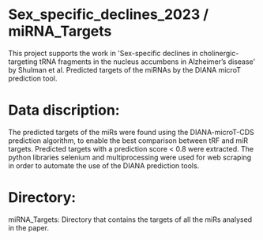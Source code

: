 # Sex_specific_declines_2023 / miRNA_Targets
This project supports the work in 'Sex-specific declines in cholinergic-targeting tRNA fragments in the nucleus accumbens in Alzheimer’s disease' by Shulman et al.
Predicted targets of the miRNAs by the DIANA microT prediction tool.

# Data discription:
The predicted targets of the miRs were found using the DIANA-microT-CDS prediction algorithm, to enable the best comparison between tRF and miR targets. Predicted targets with a prediction score < 0.8 were extracted. The python libraries selenium and multiprocessing were used for web scraping in order to automate the use of the DIANA prediction tools.

# Directory:
miRNA_Targets: Directory that contains the targets of all the miRs analysed in the paper.
